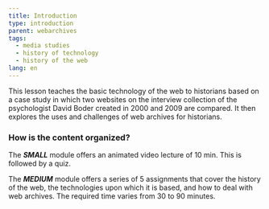 ```yaml
---
title: Introduction
type: introduction
parent: webarchives
tags:
  - media studies
  - history of technology
  - history of the web
lang: en
---
```


This lesson teaches the basic technology of the web to historians based on a case study in which two websites on the interview collection of the psychologist David Boder created in 2000 and 2009 are compared. It then explores the uses and challenges of web archives for historians.

<!-- more -->

### How is the content organized?

<!-- section-contents -->

The ***SMALL*** module offers an animated video lecture of 10 min. This is followed by a quiz.

The ***MEDIUM*** module offers a series of 5 assignments that cover the history of the web, the technologies upon which it is based, and how to deal with web archives. The required time varies from 30 to 90 minutes.
